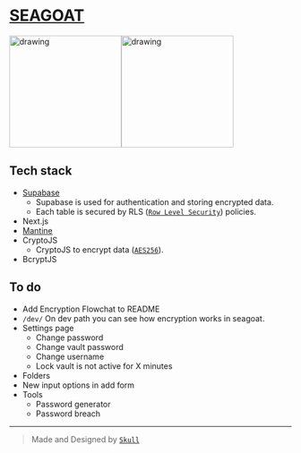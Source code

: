 # [SEAGOAT](https://seagoat.vercel.app/) 

<div style="display:flex">
<img src="https://i.giphy.com/media/mDSGaOdQxzdseSPdAi/giphy.webp" alt="drawing" height="200"/>
<img src="https://i.giphy.com/media/Lqmp9tVPIvtyyKQneQ/giphy.webp" alt="drawing" height="200"/>
</div>

## Tech stack
- [Supabase](https://supabase.com/)
    - Supabase is used for authentication and storing encrypted data.
    - Each table is secured by RLS ([```Row Level Security```](https://supabase.com/docs/learn/auth-deep-dive/auth-row-level-security)) policies.
- Next.js
- [Mantine](https://mantine.dev/)
- CryptoJS
    -  CryptoJS to encrypt data ([`AES256`](https://cryptojs.gitbook.io/docs/#the-cipher-algorithms)).
- BcryptJS

## To do
- Add Encryption Flowchat to README
- ```/dev/```
On dev path you can see how encryption works in seagoat.
- Settings page
    - Change password
    - Change vault password
    - Change username
    - Lock vault is not active for X minutes
- Folders
- New input options in add form
- Tools
    - Password generator
    - Password breach
---
> Made and Designed by [`Skull`](https://www.instagram.com/mohitxskull.dev/)